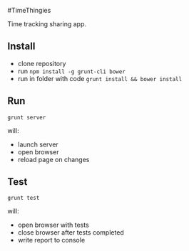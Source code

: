 #TimeThingies

Time tracking sharing app.

## Install

* clone repository
* run `npm install -g grunt-cli bower`
* run in folder with code `grunt install && bower install`

## Run
`grunt server`

will:

* launch server
* open browser
* reload page on changes

## Test

`grunt test`

will:

* open browser with tests
* close browser after tests completed
* write report to console
